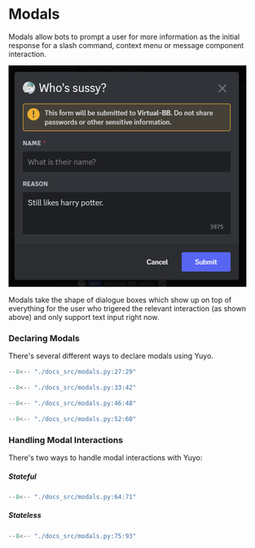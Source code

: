 # Modals

Modals allow bots to prompt a user for more information as the initial response
for a slash command, context menu or message component interaction.

![modal example](./images/modal_example.png)

Modals take the shape of dialogue boxes which show up on top of everything for
the user who trigered the relevant interaction (as shown above) and only
support text input right now.

### Declaring Modals

There's several different ways to declare modals using Yuyo.

```py
--8<-- "./docs_src/modals.py:27:29"
```

```py
--8<-- "./docs_src/modals.py:33:42"
```

```py
--8<-- "./docs_src/modals.py:46:48"
```

```py
--8<-- "./docs_src/modals.py:52:60"
```

### Handling Modal Interactions

There's two ways to handle modal interactions with Yuyo:

##### Stateful

```py
--8<-- "./docs_src/modals.py:64:71"
```

##### Stateless

```py
--8<-- "./docs_src/modals.py:75:93"
```
